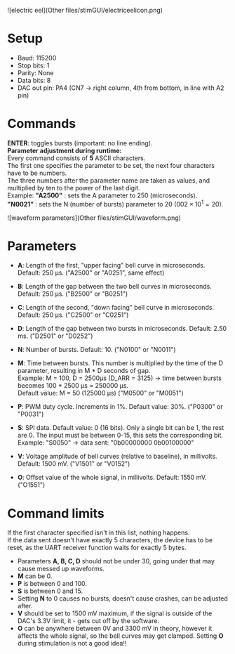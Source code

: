 ﻿![electric eel](Other files/stimGUI/electriceelicon.png)

# Setup
-	Baud: 115200
-	Stop bits: 1
-	Parity: None
-	Data bits: 8
-	DAC out pin: PA4 (CN7 $\rightarrow$ right column, 4th from bottom, in line with A2 pin)

# Commands

**ENTER**: toggles bursts (important: no line ending).  
**Parameter adjustment during runtime:**  
Every command consists of **5** ASCII characters.  
The first one specifies the parameter to be set, the next four characters have to be numbers.  
The three numbers after the parameter name are taken as values, and multiplied by ten to the 
power of the last digit.  
Example:
**"A2500"** : sets the A parameter to 250 (microseconds).  
**"N0021"** : sets the N (number of bursts) parameter to 20 ($002 \times 10^1 = 20$).

![waveform parameters](Other files/stimGUI/waveform.png)

# Parameters
-	**A**: Length of the first, "upper facing" bell curve in microseconds. Default: 250 µs.
("A2500" or "A0251", same effect)

-	**B**: Length of the gap between the two bell curves in microseconds. Default: 250 µs.
("B2500" or "B0251")

-	**C**: Length of the second, "down facing" bell curve in microseconds. Default: 250 µs.
("C2500" or "C0251")

-	**D**: Length of the gap between two bursts in microseconds. Default: 2.50 ms. 
("D2501" or "D0252")

-	**N**: Number of bursts. Default: 10.
("N0100" or "N0011")

-	**M**: Time between bursts. This number is multiplied by the time of the D parameter, 
resulting in M * D seconds of gap.  
Example: M = 100, D = 2500µs (D_ARR = 3125)  $\rightarrow$ time between bursts becomes 100 * 2500 µs = 250000 µs.  
Default value: M = 50 (125000 µs)
("M0500" or "M0051")

-	**P**: PWM duty cycle. Increments in 1%. Default value: 30%.
("P0300" or "P0031")

-	**S**: SPI data. Default value: 0 (16 bits). Only a single bit can be 1, the rest are 0. 
The input must be between 0-15, this sets the corresponding bit.  
Example: "S0050" $\rightarrow$ data sent: "0b00000000 0b00100000"

-	**V**: Voltage amplitude of bell curves (relative to baseline), in millivolts. Default: 1500 mV.
("V1501" or "V0152")

-	**O**: Offset value of the whole signal, in millivolts. Default: 1550 mV.
("O1551") 

# Command limits
If the first character specified isn't in this list, nothing happens.  
If the data sent doesn't have exactly 5 characters, the device has to be reset, as the UART receiver function waits for exactly 5 bytes.  
-	Parameters **A, B, C, D** should not be under 30, going under that may cause messed up waveforms.
-	**M** can be 0.
-	**P** is between 0 and 100.
-	**S** is between 0 and 15.
-	Setting **N** to 0 causes no bursts, doesn't cause crashes, can be adjusted after.
-	**V** should be set to 1500 mV maximum, if the signal is outside of the DAC's 3.3V limit, it -	gets cut off by the software.
-	**O** can be anywhere between 0V and 3300 mV in theory, however it affects the whole signal, so the bell curves may get clamped. Setting **O** during stimulation is not a good idea!!

